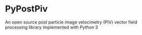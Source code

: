 # PyPostPiv
An open source post particle image velocimetry (PIV) vector field processing library implemented with Python 3
